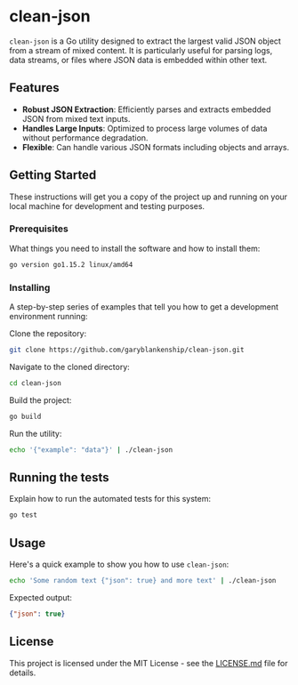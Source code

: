 # clean-json

`clean-json` is a Go utility designed to extract the largest valid JSON object from a stream of mixed content. It is particularly useful for parsing logs, data streams, or files where JSON data is embedded within other text.

## Features

- **Robust JSON Extraction**: Efficiently parses and extracts embedded JSON from mixed text inputs.
- **Handles Large Inputs**: Optimized to process large volumes of data without performance degradation.
- **Flexible**: Can handle various JSON formats including objects and arrays.

## Getting Started

These instructions will get you a copy of the project up and running on your local machine for development and testing purposes.

### Prerequisites

What things you need to install the software and how to install them:

```bash
go version go1.15.2 linux/amd64
```

### Installing

A step-by-step series of examples that tell you how to get a development environment running:

Clone the repository:

```bash
git clone https://github.com/garyblankenship/clean-json.git
```

Navigate to the cloned directory:

```bash
cd clean-json
```

Build the project:

```bash
go build
```

Run the utility:

```bash
echo '{"example": "data"}' | ./clean-json
```

## Running the tests

Explain how to run the automated tests for this system:

```bash
go test
```

## Usage

Here's a quick example to show you how to use `clean-json`:

```bash
echo 'Some random text {"json": true} and more text' | ./clean-json
```

Expected output:

```json
{"json": true}
```

## License

This project is licensed under the MIT License - see the [LICENSE.md](LICENSE.md) file for details.

